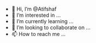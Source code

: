 - 👋 Hi, I’m @Atifshaf
- 👀 I’m interested in ...
- 🌱 I’m currently learning ...
- 💞️ I’m looking to collaborate on ...
- 📫 How to reach me ...

<!---
Atifshaf/Atifshaf is a ✨ special ✨ repository because its `README.md` (this file) appears on your GitHub profile.
You can click the Preview link to take a look at your changes.
--->
